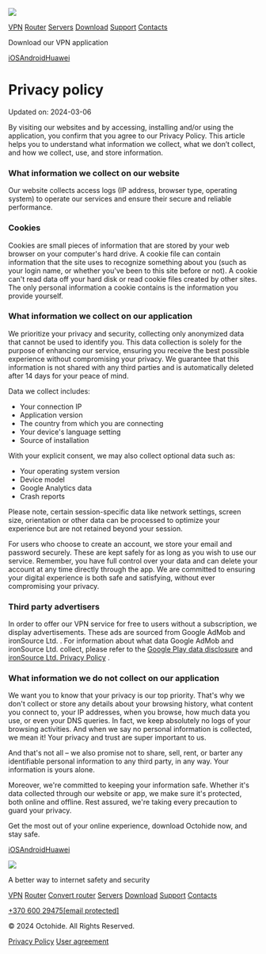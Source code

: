 [![](/images/Logo.svg)](https://octohide.com/)

[VPN](https://octohide.com/vpn) [Router](https://octohide.com/router) [Servers](https://octohide.com/servers) [Download](https://octohide.com/download) [Support](https://octohide.com/support) [Contacts](https://octohide.com/contacts)

Download our VPN application

[iOS](https://apps.apple.com/app/octohide-vpn/id6443674175)[Android](https://play.google.com/store/apps/details?id=octohide.vpn)[Huawei](https://appgallery.huawei.com/app/C107089123)

Privacy policy
==============

Updated on: 2024-03-06

By visiting our websites and by accessing, installing and/or using the application, you confirm that you agree to our Privacy Policy. This article helps you to understand what information we collect, what we don’t collect, and how we collect, use, and store information.

### What information we collect on our website

Our website collects access logs (IP address, browser type, operating system) to operate our services and ensure their secure and reliable performance.

### Cookies

Cookies are small pieces of information that are stored by your web browser on your computer's hard drive. A cookie file can contain information that the site uses to recognize something about you (such as your login name, or whether you've been to this site before or not). A cookie can't read data off your hard disk or read cookie files created by other sites. The only personal information a cookie contains is the information you provide yourself.

### What information we collect on our application

We prioritize your privacy and security, collecting only anonymized data that cannot be used to identify you. This data collection is solely for the purpose of enhancing our service, ensuring you receive the best possible experience without compromising your privacy. We guarantee that this information is not shared with any third parties and is automatically deleted after 14 days for your peace of mind.

Data we collect includes:

* Your connection IP
* Application version
* The country from which you are connecting
* Your device's language setting
* Source of installation

With your explicit consent, we may also collect optional data such as:

* Your operating system version
* Device model
* Google Analytics data
* Crash reports

Please note, certain session-specific data like network settings, screen size, orientation or other data can be processed to optimize your experience but are not retained beyond your session.

For users who choose to create an account, we store your email and password securely. These are kept safely for as long as you wish to use our service. Remember, you have full control over your data and can delete your account at any time directly through the app. We are committed to ensuring your digital experience is both safe and satisfying, without ever compromising your privacy.

### Third party advertisers

In order to offer our VPN service for free to users without a subscription, we display advertisements. These ads are sourced from Google AdMob and ironSource Ltd. . For information about what data Google AdMob and ironSource Ltd. collect, please refer to the [Google Play data disclosure](https://developers.google.com/admob/android/privacy/play-data-disclosure#data_collected_and_shared_automatically) and [ironSource Ltd. Privacy Policy](https://developers.is.com/ironsource-mobile/air/ironsource-mobile-privacy-policy/) .

### What information we do not collect on our application

We want you to know that your privacy is our top priority. That's why we don't collect or store any details about your browsing history, what content you connect to, your IP addresses, when you browse, how much data you use, or even your DNS queries. In fact, we keep absolutely no logs of your browsing activities. And when we say no personal information is collected, we mean it! Your privacy and trust are super important to us.

And that's not all – we also promise not to share, sell, rent, or barter any identifiable personal information to any third party, in any way. Your information is yours alone.

Moreover, we're committed to keeping your information safe. Whether it's data collected through our website or app, we make sure it's protected, both online and offline. Rest assured, we're taking every precaution to guard your privacy.

Get the most out of your online experience, download Octohide now, and stay safe.

[iOS](https://apps.apple.com/app/octohide-vpn/id6443674175)[Android](https://play.google.com/store/apps/details?id=octohide.vpn)[Huawei](https://appgallery.huawei.com/app/C107089123)

[![](/images/logo-green.svg)](https://octohide.com/)

A better way to internet safety and security

[VPN](https://octohide.com/vpn) [Router](https://octohide.com/router) [Convert router](https://octohide.com/convert-router) [Servers](https://octohide.com/servers) [Download](https://octohide.com/download) [Support](https://octohide.com/support) [Contacts](https://octohide.com/contacts)

[+370 600 29475](tel:+37060029475)[\[email protected\]](https://octohide.com/cdn-cgi/l/email-protection)

© 2024 Octohide. All Rights Reserved.

[Privacy Policy](https://octohide.com/privacy-policy) [User agreement](https://octohide.com/user-agreement)